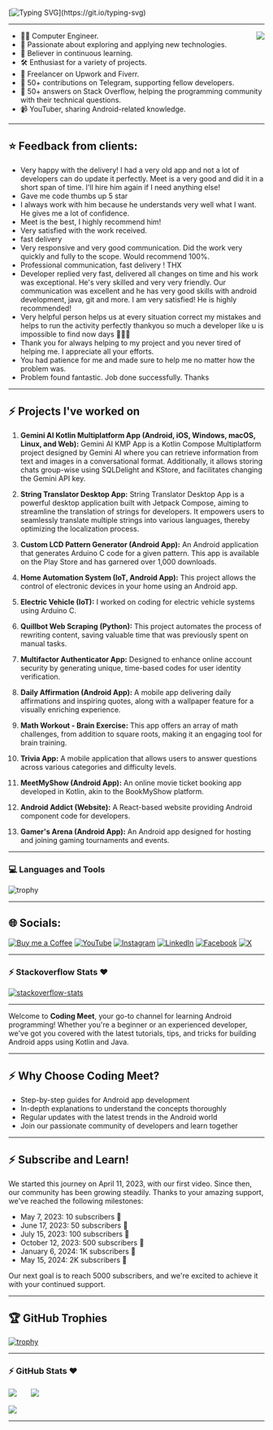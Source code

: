 <!--# नमस्ते (Namaste)🙏, I'm Meet!-->
[![Typing SVG](https://readme-typing-svg.demolab.com?font=Rubik+Mono+One&size=43&pause=1000&color=03FA6EFF&center=true&vCenter=true&repeat=false&random=false&width=1024&height=100&lines=%E0%A4%A8%E0%A4%AE%E0%A4%B8%E0%A5%8D%E0%A4%A4%E0%A5%87(Namaste)%F0%9F%99%8F%2C+I'm+Meet!)](https://git.io/typing-svg)

<hr>
<!-- <img align='right' src="https://media.giphy.com/media/M9gbBd9nbDrOTu1Mqx/giphy.gif" width="230"> -->
<img align='right' src="https://i.pinimg.com/originals/e8/f4/53/e8f453469a3ec97ecd354df465d73913.gif">

- 👨‍💻 Computer Engineer.
- 🚀 Passionate about exploring and applying new technologies.
- 📖 Believer in continuous learning.
- 🛠️ Enthusiast for a variety of projects.
- 💼 Freelancer on Upwork and Fiverr.
- 🤝 50+ contributions on Telegram, supporting fellow developers.
- 💬 50+ answers on Stack Overflow, helping the programming community with their technical questions.
- 📹 YouTuber, sharing Android-related knowledge.

<hr>

## ⭐ Feedback from clients:

- Very happy with the delivery! I had a very old app and not a lot of developers can do update it perfectly. Meet is a very good and did it in a short span of time. I'll hire him again if I need anything else!
- Gave me code thumbs up 5 star
- I always work with him because he understands very well what I want. He gives me a lot of confidence.
- Meet is the best, I highly recommend him!
- Very satisfied with the work received.
- fast delivery
- Very responsive and very good communication. Did the work very quickly and fully to the scope. Would recommend 100%.
- Professional communication, fast delivery ! THX
- Developer replied very fast, delivered all changes on time and his work was exceptional. He's very skilled and very very friendly. Our communication was excellent and he has very good skills with android development, java, git and more. I am very satisfied! He is highly recommended!
- Very helpful person helps us at every situation correct my mistakes and helps to run the activity perfectly thankyou so much a developer like u is impossible to find now days 🙌🙌🙌
- Thank you for always helping to my project and you never tired of helping me. I appreciate all your efforts.
- You had patience for me and made sure to help me no matter how the problem was.
- Problem found fantastic. Job done successfully. Thanks
<hr>

## :zap: Projects I've worked on

1. **Gemini AI Kotlin Multiplatform App (Android, iOS, Windows, macOS, Linux, and Web):**
   Gemini AI KMP App is a Kotlin Compose Multiplatform project designed by Gemini AI where you can retrieve information from text and images in a conversational format. Additionally, it allows storing chats group-wise using SQLDelight and KStore, and facilitates changing the Gemini API key.

2. **String Translator Desktop App:**
   String Translator Desktop App is a powerful desktop application built with Jetpack Compose, aiming to streamline the translation of strings for developers. It empowers users to seamlessly translate multiple strings into various languages, thereby optimizing the localization process.

3. **Custom LCD Pattern Generator (Android App):**
   An Android application that generates Arduino C code for a given pattern. This app is available on the Play Store and has garnered over 1,000 downloads.

4. **Home Automation System (IoT, Android App):**
   This project allows the control of electronic devices in your home using an Android app.

5. **Electric Vehicle (IoT):**
   I worked on coding for electric vehicle systems using Arduino C.

6. **Quillbot Web Scraping (Python):**
   This project automates the process of rewriting content, saving valuable time that was previously spent on manual tasks.

7. **Multifactor Authenticator App:**
   Designed to enhance online account security by generating unique, time-based codes for user identity verification.

8. **Daily Affirmation (Android App):**
   A mobile app delivering daily affirmations and inspiring quotes, along with a wallpaper feature for a visually enriching experience.

9. **Math Workout - Brain Exercise:**
   This app offers an array of math challenges, from addition to square roots, making it an engaging tool for brain training.

10. **Trivia App:**
   A mobile application that allows users to answer questions across various categories and difficulty levels.

11. **MeetMyShow (Android App):**
   An online movie ticket booking app developed in Kotlin, akin to the BookMyShow platform.

12. **Android Addict (Website):**
    A React-based website providing Android component code for developers.

13. **Gamer's Arena (Android App):**
    An Android app designed for hosting and joining gaming tournaments and events.

<hr>

### 💻 Languages and Tools

![trophy](https://skillicons.dev/icons?i=androidstudio,kotlin,java,gradle,arduino,react,figma,xd,idea,vscode,py,stackoverflow,git,github,postman,firebase,mongodb,supabase&perline=18)
<hr>

## 🌐 Socials:
[![Buy me a Coffee](https://img.shields.io/badge/buymeacoffee-ffdd00?style=for-the-badge&logo=buymeacoffee&logoColor=black)](https://www.buymeacoffee.com/codingmeet) [![YouTube](https://img.shields.io/badge/YouTube-FF0000?style=for-the-badge&logo=youtube&logoColor=white)](https://www.youtube.com/channel/UCbxVOMaM79ouNfgwEmkBNAg) [![Instagram](https://img.shields.io/badge/Instagram-E4405F?style=for-the-badge&logo=instagram&logoColor=white)](https://instagram.com/codingmeet26) [![LinkedIn](https://img.shields.io/badge/LinkedIn-0077B5?style=for-the-badge&logo=linkedin&logoColor=white)](https://www.linkedin.com/in/coding-meet)
[![Facebook](https://img.shields.io/badge/Facebook-1877F2?style=for-the-badge&logo=facebook&logoColor=white)](https://www.facebook.com/profile.php?viewas=100000686899395&id=100092407025934) 
[![X](https://img.shields.io/badge/x-000000?style=for-the-badge&logo=x&logoColor=white)](https://twitter.com/CodingMeet) 

<hr>

### :zap: Stackoverflow Stats ❤️ 

[![stackoverflow-stats](https://github-stackoverflow-readme.vercel.app/?userId=13082664)](https://stackoverflow.com/users/13082664/meet)

<hr>

Welcome to **Coding Meet**, your go-to channel for learning Android programming! Whether you're a beginner or an experienced developer, we've got you covered with the latest tutorials, tips, and tricks for building Android apps using Kotlin and Java.
<hr>

## :zap: Why Choose Coding Meet?

- Step-by-step guides for Android app development
- In-depth explanations to understand the concepts thoroughly
- Regular updates with the latest trends in the Android world
- Join our passionate community of developers and learn together
<hr>

## :zap: Subscribe and Learn!

We started this journey on April 11, 2023, with our first video. Since then, our community has been growing steadily. Thanks to your amazing support, we've reached the following milestones:
- May 7, 2023: 10 subscribers 🎉
- June 17, 2023: 50 subscribers 🎊
- July 15, 2023: 100 subscribers 🥳
- October 12, 2023: 500 subscribers 🤩
- January 6, 2024: 1K subscribers 🚀
- May 15, 2024: 2K subscribers 🎉

Our next goal is to reach 5000 subscribers, and we're excited to achieve it with your continued support.
<hr>


## 🏆 GitHub Trophies

[![trophy](https://github-profile-trophy.vercel.app/?username=Coding-Meet&theme=discord&column=8&margin-w=5&margin-h=5)](https://github.com/Coding-Meet/)
<hr>

### :zap: GitHub Stats ❤️ 

<div>
   <img align="center" src="http://github-profile-summary-cards.vercel.app/api/cards/stats?username=Coding-Meet&theme=nord_dark"/>
  &nbsp; &nbsp; &nbsp;
   <img align="center" src="https://github-readme-stats.vercel.app/api/top-langs/?username=Coding-Meet&layout=compact&theme=dark&bg_color=2E3440&text_color=88C0D0&rank_icon=88C0D0"/>
   <br />
   <br />
   <img src="https://github-profile-summary-cards.vercel.app/api/cards/profile-details?username=Coding-Meet&theme=nord_dark"/>
</div>

<hr>
